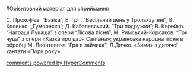 <div id="hypercomments_widget" class="js-hypercomments-widget invisible"></div>


#Орієнтовний матеріал для сприймання

С. Прокоф’єв. “Базіка”; Е. Гріг. “Весільний день у Трольхаугені”; В. Косенко. „Гумореска”;     Д. Кабалевський.  “Три подружки”; В. Кирейко.  “Награші Лукаша”  з опери “Лісова пісня”; М. Римський-Корсаков. “Три чуда” з опери «Казка про царя Салтана»; українська народна пісня в обробці  М. Леонтовича “Гра в зайчика”; Л.Дичко. «Зима» з дитячої кантати «Пори року».

<div class="js-hypercomments-container">
    <a href="http://hypercomments.com" class="hc-link" title="comments widget">comments powered by HyperComments</a>
</div>